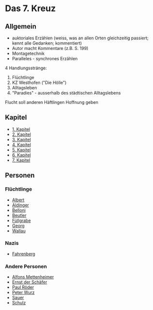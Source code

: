 # Das 7. Kreuz

## Allgemein

- auktoriales Erzählen (weiss, was an allen Orten gleichzeitig passiert; kennt alle Gedanken; kommentiert)
- Autor macht Kommentare (z.B. S. 199)
- Montagetechnik
- Paralleles - synchrones Erzählen

4 Handlungsstränge:
1. Flüchtlinge
2. KZ Westhofen ("Die Hölle")
3. Alltagsleben
4. "Paradies" - ausserhalb des städtischen Alltagslebens

Flucht soll anderen Häftlingen Hoffnung geben


## Kapitel

- [1. Kapitel](1_Kapitel.md)
- [2. Kapitel](2_Kapitel.md)
- [3. Kapitel](3_Kapitel.md)
- [4. Kapitel](4_Kapitel.md)
- [5. Kapitel](5_Kapitel.md)
- [6. Kapitel](6_Kapitel.md)
- [7. Kapitel](7_Kapitel.md)


## Personen

### Flüchtlinge

- [Albert](Figuren/Flüchtlinge/Albert.md)
- [Aldinger](Figuren/Flüchtlinge/Aldinger.md)
- [Belloni](Figuren/Flüchtlinge/Belloni.md)
- [Beutler](Figuren/Flüchtlinge/Beutler.md)
- [Füllgrabe](Figuren/Flüchtlinge/Füllgrabe.md)
- [Georg](Figuren/Flüchtlinge/Georg.md)
- [Wallau](Figuren/Flüchtlinge/Wallau.md)

### Nazis

- [Fahrenberg](Figuren/Nazis/Fahrenberg.md)


### Andere Personen

- [Alfons Mettenheimer](Figuren/Alfons_Mettenheimer.md)
- [Ernst der Schäfer](Figuren/Ernst_der_Schäfer.md)
- [Paul Röder](Figuren/Paul_Röder.md)
- [Peter Wurz](Figuren/Peter_Wurz.md)
- [Sauer](Figuren/Sauer.md)
- [Schulz](Figuren/Schulz.md)